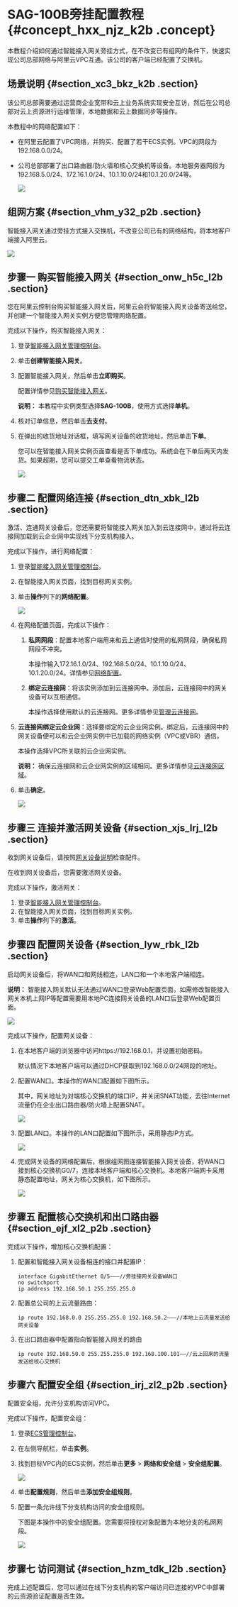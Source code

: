 # SAG-100B旁挂配置教程 {#concept_hxx_njz_k2b .concept}

本教程介绍如何通过智能接入网关旁挂方式，在不改变已有组网的条件下，快速实现公司总部网络与阿里云VPC互通。该公司的客户端已经配置了交换机。

## 场景说明 {#section_xc3_bkz_k2b .section}

该公司总部需要通过运营商企业宽带和云上业务系统实现安全互访，然后在公司总部对云上资源进行运维管理，本地数据和云上数据同步等操作。

本教程中的网络配置如下：

-   在阿里云配置了VPC网络，并购买、配置了若干ECS实例。VPC的网段为192.168.0.0/24。
-   公司总部部署了出口路由器/防火墙和核心交换机等设备。本地服务器网段为192.168.5.0/24、172.16.1.0/24、10.1.10.0/24和10.1.20.0/24等。

    ![](http://static-aliyun-doc.oss-cn-hangzhou.aliyuncs.com/assets/img/16771/15410489817657_zh-CN.png)


## 组网方案 {#section_vhm_y32_p2b .section}

智能接入网关通过旁挂方式接入交换机，不改变公司已有的网络结构，将本地客户端接入阿里云。

![](http://static-aliyun-doc.oss-cn-hangzhou.aliyuncs.com/assets/img/16771/15410489817700_zh-CN.png)

## 步骤一 购买智能接入网关 {#section_onw_h5c_l2b .section}

您在阿里云控制台购买智能接入网关后，阿里云会将智能接入网关设备寄送给您，并创建一个智能接入网关实例方便您管理网络配置。

完成以下操作，购买智能接入网关：

1.  登录[智能接入网关管理控制台](https://smartag.console.aliyun.com)。
2.  单击**创建智能接入网关**。
3.  配置智能接入网关，然后单击**立即购买**。

    配置详情参见[购买智能接入网关](../intl.zh-CN/购买指南/购买智能接入网关.md#)。

    **说明：** 本教程中实例类型选择**SAG-100B**，使用方式选择**单机**。

4.  核对订单信息，然后单击**去支付**。
5.  在弹出的收货地址对话框，填写网关设备的收货地址，然后单击**下单**。

    您可以在智能接入网关实例页面查看是否下单成功。系统会在下单后两天内发货。如果超期，您可以提交工单查看物流状态。

    ![](http://static-aliyun-doc.oss-cn-hangzhou.aliyuncs.com/assets/img/15407/15410489817051_zh-CN.png)


## 步骤二 配置网络连接 {#section_dtn_xbk_l2b .section}

激活、连通网关设备后，您还需要将智能接入网关加入到云连接网中，通过将云连接网加载到云企业网中实现线下分支机构接入。

完成以下操作，进行网络配置：

1.  登录[智能接入网关管理控制台](https://smartag.console.aliyun.com/)。
2.  在智能接入网关页面，找到目标网关实例。
3.  单击**操作**列下的**网络配置**。

    ![](http://static-aliyun-doc.oss-cn-hangzhou.aliyuncs.com/assets/img/16771/15410489817659_zh-CN.png)

4.  在网络配置页面，完成以下操作：
    1.  **私网网段**：配置本地客户端用来和云上通信时使用的私网网段，确保私网网段不冲突。

        本操作输入172.16.1.0/24、192.168.5.0/24、10.1.10.0/24、10.1.20.0/24。详情参见[网络配置](../intl.zh-CN/控制台配置指南/管理网关实例.md#table_xrf_xd2_l2b)。

    2.  **绑定云连接网**：将该实例添加到云连接网中。添加后，云连接网中的网关设备可以互相通信。

        本操作选择使用默认的云连接网。更多详情参见[管理云连接网](../intl.zh-CN/控制台配置指南/管理云连接网.md#)。

5.  **云连接网绑定云企业网**：选择要绑定的云企业网实例。绑定后，云连接网中的网关设备便可以和云企业网实例中已加载的网络实例（VPC或VBR）通信。

    本操作选择VPC所关联的云企业网实例。

    **说明：** 确保云连接网和云企业网实例的区域相同。更多详情参见[云连接网区域](../intl.zh-CN/控制台配置指南/管理云连接网.md#section_sb4_vqf_l2b)。

6.  单击**确定**。

    ![](http://static-aliyun-doc.oss-cn-hangzhou.aliyuncs.com/assets/img/16771/15410489817662_zh-CN.png)


## 步骤三 连接并激活网关设备 {#section_xjs_lrj_l2b .section}

收到网关设备后，请按照[网关设备说明](../intl.zh-CN/产品简介/智能接入网关设备/SAG-100B.md#)检查配件。

在收到网关设备后，您需要激活网关设备。

完成以下操作，激活网关：

1.  登录[智能接入网关管理控制台](https://smartag.console.aliyun.com/)。
2.  在智能接入网关页面，找到目标网关实例。
3.  单击**操作**列下的**激活**。

## 步骤四 配置网关设备 {#section_lyw_rbk_l2b .section}

启动网关设备后，将WAN口和网线相连，LAN口和一个本地客户端相连。

**说明：** 智能接入网关默认无法通过WAN口登录Web配置页面，如需修改智能接入网关本机上网IP等配置需要用本地PC连接网关设备的LAN口后登录Web配置页面。

![](http://static-aliyun-doc.oss-cn-hangzhou.aliyuncs.com/assets/img/16771/15410489817703_zh-CN.png)

完成以下操作，配置网关设备：

1.  在本地客户端的浏览器中访问https://192.168.0.1，并设置初始密码。

    默认情况下本地客户端可以通过DHCP获取到192.168.0.0/24网段的地址。

2.  配置WAN口。本操作的WAN口配置如下图所示。

    其中，网关地址为对端核心交换机的端口IP，并关闭SNAT功能，去往Internet流量仍在企业出口路由器/防火墙上配置SNAT。

    ![](http://static-aliyun-doc.oss-cn-hangzhou.aliyuncs.com/assets/img/16771/15410489817665_zh-CN.png)

3.  配置LAN口。本操作的LAN口配置如下图所示，采用静态IP方式。

    ![](http://static-aliyun-doc.oss-cn-hangzhou.aliyuncs.com/assets/img/16771/15410489817666_zh-CN.png)

4.  完成网关设备的网络配置后，根据组网图连接智能接入网关设备，将WAN口接到核心交换机G0/7，连接本地客户端和核心交换机。本地客户端网卡采用静态配置地址，网关为核心交换机，如下图所示。

    ![](http://static-aliyun-doc.oss-cn-hangzhou.aliyuncs.com/assets/img/16771/15410489817667_zh-CN.png)


## 步骤五 配置核心交换机和出口路由器 {#section_ejf_xl2_p2b .section}

完成以下操作，增加核心交换机配置：

1.  配置和智能接入网关设备相连的接口并配置IP：

    ```
    interface GigabitEthernet 0/5———//旁挂接网关设备WAN口
    no switchport
    ip address 192.168.50.1 255.255.255.0
    ```

2.  配置总公司的上云流量路由：

    ```
    ip route 192.168.0.0 255.255.255.0 192.168.50.2———//本地上云流量发送给网关设备
    ```

3.  在出口路由器中配置指向智能接入网关的路由

    ```
    ip route 192.168.50.0 255.255.255.0 192.168.100.101——//云上回来的流量发送给核心交换机
    
    ```


## 步骤六 配置安全组 {#section_irj_zl2_p2b .section}

配置安全组，允许分支机构访问VPC。

完成以下操作，配置安全组：

1.  登录[ECS管理控制台](https://ecs.console.aliyun.com)。
2.  在左侧导航栏，单击**实例**。
3.  找到目标VPC内的ECS实例，然后单击**更多** \> **网络和安全组** \> **安全组配置**。

    ![](http://static-aliyun-doc.oss-cn-hangzhou.aliyuncs.com/assets/img/15407/15410489817646_zh-CN.png)

4.  单击**配置规则**，然后单击**添加安全组规则**。
5.  配置一条允许线下分支机构访问的安全组规则。

    下图是本操作中的安全组配置。您需要将授权对象配置为本地分支的私网网段。

    ![](http://static-aliyun-doc.oss-cn-hangzhou.aliyuncs.com/assets/img/15407/15410489817648_zh-CN.png)


## 步骤七 访问测试 {#section_hzm_tdk_l2b .section}

完成上述配置后，您可以通过在线下分支机构的客户端访问已连接的VPC中部署的云资源验证配置是否生效。

